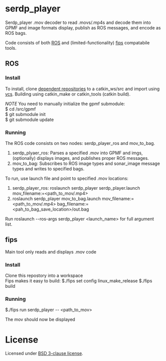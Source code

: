 # serdp_player

Serdp_player .mov decoder to read .movs/.mp4s and decode them into GPMF and image formats display, publish as ROS messages, and encode as ROS bags.   

Code consists of both [ROS](https://www.ros.org/) and (limited-functionality) [fips](https://github.com/floooh/fips) compatabile tools.

## ROS
### Install
To install, clone [dependent repositories](https://gitlab.com/apl-ocean-engineering/aploe_ros_repos/blob/master/blackmagic_oculus.repos) to a catkin_ws/src and import using [vcs](https://github.com/dirk-thomas/vcstool). Building using catkin_make or catkin_tools (catkin build).  

*NOTE* You need to manually initialize the gpmf submodule:  
$ cd <ws>/src/gpmf  
$ git submodule init  
$ git submodule update  

### Running
The ROS code consists on two nodes: serdp_player_ros and mov_to_bag.   
1. serdp_plyaer_ros: Parses a specified  .mov into GPMF and imgs, (optionally) displays images, and publishes proper ROS messages.  
2. mov_to_bag: Subscribes to ROS image types and sonar_image message types and writes to specified bags.  

To run, use launch file and point to specified .mov locations:  

1. serdp_player_ros: roslaunch serdp_player serdp_player.launch mov_filename:=<path_to_mov/.mp4>  
2. roslaunch serdp_player mov_to_bag.launch mov_filename:=<path_to_mov/.mp4> bag_filename:=<pah_to_bag_save_location>/out.bag  

Run roslaunch --ros-args serdp_player <launch_name> for full argument list.  


## fips
Main tool only reads and displays .mov code

### Install
Clone this repostory into a workspace  
Fips makes it easy to build:
$./fips set config linux_make_release
$./fips build

### Running
$./fips run serdp_player -- <path_to_mov>  

The mov should now be displayed 


# License

Licensed under [BSD 3-clause license](LICENSE).
